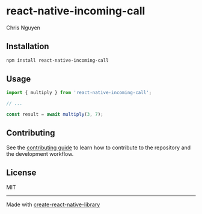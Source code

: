 # react-native-incoming-call

Chris Nguyen

## Installation

```sh
npm install react-native-incoming-call
```

## Usage

```js
import { multiply } from 'react-native-incoming-call';

// ...

const result = await multiply(3, 7);
```

## Contributing

See the [contributing guide](CONTRIBUTING.md) to learn how to contribute to the repository and the development workflow.

## License

MIT

---

Made with [create-react-native-library](https://github.com/callstack/react-native-builder-bob)
